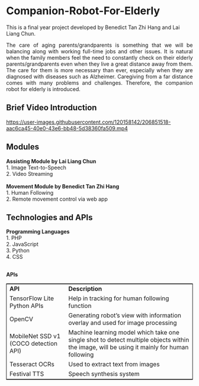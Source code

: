 # Companion-Robot-For-Elderly
This is a final year project developed by Benedict Tan Zhi Hang and Lai Liang Chun.
<br/>
<p align="justify"> The care of aging parents/grandparents is something that we will be balancing along with working full-time jobs and other issues. It is natural when the family members feel the need to constantly check on their elderly parents/grandparents even when they live a great distance away from them. The care for them is more necessary than ever, especially when they are diagnosed with diseases such as Alzheimer. Caregiving from a far distance comes with many problems and challenges. Therefore, the companion robot for elderly is introduced.  </p>

<h2>Brief Video Introduction</h2>


https://user-images.githubusercontent.com/120158142/206851518-aac6ca45-40e0-43e6-bb48-5d38360fa509.mp4




<h2>Modules</h2>
<b>Assisting Module by Lai Liang Chun</b><br/>
1. Image Text-to-Speech<br/>
2. Video Streaming<br/><br/>
<b>Movement Module by Benedict Tan Zhi Hang</b><br/>
1. Human Following<br/>
2. Remote movement control via web app

<h2>Technologies and APIs</h2>
<b>Programming Languages</b><br/>
 1. PHP<br/>
 2. JavaScript<br/>
 3. Python<br/>
 4. CSS<br/><br/>

<b>APIs</b>
<table style="width: 100%; border: 1px solid black;">
  <tr>
   <td><b>API</b></td>
   <td><b>Description</b></td>
  </tr>
  <tr>
    <td>TensorFlow Lite Python APIs</td>
    <td>Help in tracking for human following function</td>
  </tr>
    <tr>
    <td>OpenCV</td>
    <td>Generating robot’s view with information overlay and used for image processing</td>
  </tr>
    <tr>
    <td>MobileNet SSD v1 (COCO detection API)</td>
    <td>Machine learning model which take one single shot to detect multiple objects within the image, will be using it mainly for human following</td>
  </tr>
    <tr>
    <td>Tesseract OCRs</td>
    <td>Used to extract text from images</td>
  </tr>
    <tr>
    <td>Festival TTS</td>
    <td>Speech synthesis system</td>
  </tr>
</table>
